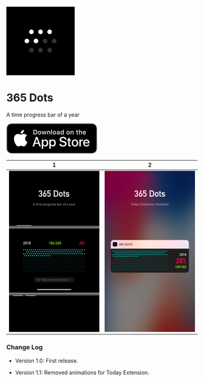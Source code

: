 ![](365%20Dots/Assets.xcassets/AppIcon.appiconset/iPhone-60@3x.png)
# 365 Dots
A time progress bar of a year


[![](Download_on_the_App_Store_Badge_US-UK_RGB_blk_092917.svg)](http://itunes.apple.com/us/app/id1370611373?mt=8)





| 1 | 2 |
|---|---|
|![](Screenshots/1.png)|![](Screenshots/2.png)|


### Change Log
- Version 1.0: First release.

- Version 1.1: Removed animations for Today Extension.
